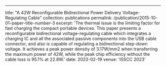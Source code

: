 ---
title: "A 42W Reconfigurable Bidirectional Power Delivery Voltage-Regulating Cable"
collection: publications
permalink: /publication/2015-10-01-paper-title-number-3
excerpt: 'The thermal issue is the limiting factor for fast charging the compact portable devices. This paper presents a reconfigurable bidirectional voltage-regulating cable which integrates a charging IC and all the associated passive components into the USB cable connector, and also is capable of regulating a bidirectional step-down voltage. It achieves a peak power density of 3.17W/mm2 when transferring the maximum power of 42W, while the peak chip efficiency without the cable loss is 95.1% at 22.8W.'
date: 2023-02-19
venue: 'ISSCC 2023'
